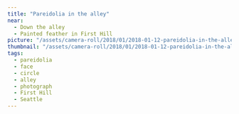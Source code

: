 ```yaml
---
title: "Pareidolia in the alley"
near:
  - Down the alley
  - Painted feather in First Hill
picture: "/assets/camera-roll/2018/01/2018-01-12-pareidolia-in-the-alley/20180112_050950593_iOS.jpg"
thumbnail: "/assets/camera-roll/2018/01/2018-01-12-pareidolia-in-the-alley/20180112_050950593_iOS-thumbnail.jpg"
tags:
  - pareidolia
  - face
  - circle
  - alley
  - photograph
  - First Hill
  - Seattle
---
```

